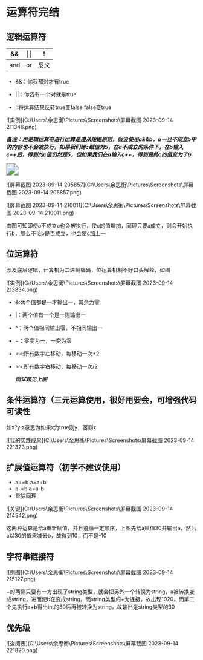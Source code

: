 # 运算符完结

## 逻辑运算符

| &&   | \|\| | !    |
| ---- | ---- | ---- |
| and  | or   | 反义 |

- &&：你我都对才有true

- ||：你我有一个对就是true

- !:将运算结果反转true变false false变true

![实例](C:\Users\余思衡\Pictures\Screenshots\屏幕截图 2023-09-14 211346.png)

***备注：用逻辑运算符进行运算是遵从短路原则，假设使用a&&b，a一旦不成立b中的内容也不会被执行，如果我们给c赋值为5，在a不成立的条件下，在b输入c++后，得到的c值仍然是5，但如果我们在a输入c++，得到最终c的值变为了6***

<img src="C:\Users\余思衡\Pictures\Screenshots\屏幕截图 2023-09-14 205749.png" style="zoom:200%;" />

![屏幕截图 2023-09-14 205857](C:\Users\余思衡\Pictures\Screenshots\屏幕截图 2023-09-14 205857.png)

![屏幕截图 2023-09-14 210011](C:\Users\余思衡\Pictures\Screenshots\屏幕截图 2023-09-14 210011.png)

由图可知即使a不成立a也会被执行，使c的值增加，同理只要a成立，则会开始执行b，那么不论b是否成立，也会使c加上一

## 位运算符

涉及底层逻辑，计算机为二进制编码，位运算机制不好口头解释，如图

![实例](C:\Users\余思衡\Pictures\Screenshots\屏幕截图 2023-09-14 213834.png)

- &:两个值都是一才输出一，其余为零

- |：两个值有一个是一则输出一

- ^：两个值相同输出零，不相同输出一

- ~：零变为一，一变为零

- <<:所有数字左移动，每移动一次*2

- \>>:所有数字右移动，每移动一次/2

  ***面试题见上图***

## 条件运算符（三元运算使用，很好用要会，可增强代码可读性

如x?y:z意思为如果x为true则y，否则z

![我的实践成果](C:\Users\余思衡\Pictures\Screenshots\屏幕截图 2023-09-14 221323.png)

## 扩展值运算符（初学不建议使用）

- a+=b a=a+b
- a-=b a=a-b
- 乘除同理

![关键](C:\Users\余思衡\Pictures\Screenshots\屏幕截图 2023-09-14 214542.png)

这两种运算是给a重新赋值，并且遵循一定顺序，上图先给a赋值30并输出a，然后a以30的值来减去b，故得到10，而不是-10

## 字符串链接符



![例图](C:\Users\余思衡\Pictures\Screenshots\屏幕截图 2023-09-14 215127.png)

+的两侧只要有一方出现了string类型，就会把另外一个转换为string，a被转换变成string，进而使b在变成string，而string类型的+为连接，故出现1020，而第二个先执行a+b得出int的30后再被转换为string，故输出是string类型的30

## 优先级

![查阅表](C:\Users\余思衡\Pictures\Screenshots\屏幕截图 2023-09-14 221820.png)
